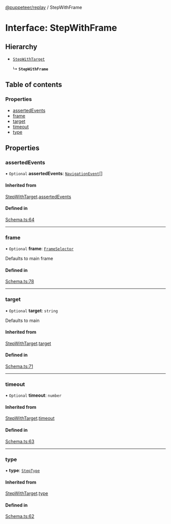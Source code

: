 [@puppeteer/replay](../README.md) / StepWithFrame

# Interface: StepWithFrame

## Hierarchy

- [`StepWithTarget`](Schema.StepWithTarget.md)

  ↳ **`StepWithFrame`**

## Table of contents

### Properties

- [assertedEvents](StepWithFrame.md#assertedevents)
- [frame](StepWithFrame.md#frame)
- [target](StepWithFrame.md#target)
- [timeout](StepWithFrame.md#timeout)
- [type](StepWithFrame.md#type)

## Properties

### assertedEvents

• `Optional` **assertedEvents**: [`NavigationEvent`](Schema.NavigationEvent.md)[]

#### Inherited from

[StepWithTarget](Schema.StepWithTarget.md).[assertedEvents](Schema.StepWithTarget.md#assertedevents)

#### Defined in

[Schema.ts:64](https://github.com/puppeteer/replay/blob/main/src/Schema.ts#L64)

---

### frame

• `Optional` **frame**: [`FrameSelector`](../modules/Schema.md#frameselector)

Defaults to main frame

#### Defined in

[Schema.ts:78](https://github.com/puppeteer/replay/blob/main/src/Schema.ts#L78)

---

### target

• `Optional` **target**: `string`

Defaults to main

#### Inherited from

[StepWithTarget](Schema.StepWithTarget.md).[target](Schema.StepWithTarget.md#target)

#### Defined in

[Schema.ts:71](https://github.com/puppeteer/replay/blob/main/src/Schema.ts#L71)

---

### timeout

• `Optional` **timeout**: `number`

#### Inherited from

[StepWithTarget](Schema.StepWithTarget.md).[timeout](Schema.StepWithTarget.md#timeout)

#### Defined in

[Schema.ts:63](https://github.com/puppeteer/replay/blob/main/src/Schema.ts#L63)

---

### type

• **type**: [`StepType`](../enums/Schema.StepType.md)

#### Inherited from

[StepWithTarget](Schema.StepWithTarget.md).[type](Schema.StepWithTarget.md#type)

#### Defined in

[Schema.ts:62](https://github.com/puppeteer/replay/blob/main/src/Schema.ts#L62)
